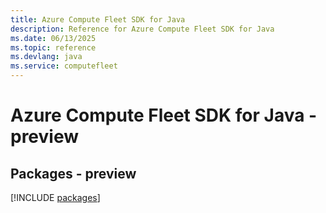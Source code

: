 ```yaml
---
title: Azure Compute Fleet SDK for Java
description: Reference for Azure Compute Fleet SDK for Java
ms.date: 06/13/2025
ms.topic: reference
ms.devlang: java
ms.service: computefleet
---
```

# Azure Compute Fleet SDK for Java - preview
## Packages - preview
[!INCLUDE [packages](compute-fleet-index.md)]